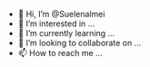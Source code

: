 - 👋 Hi, I’m @Suelenalmei
- 👀 I’m interested in ...
- 🌱 I’m currently learning ...
- 💞️ I’m looking to collaborate on ...
- 📫 How to reach me ...

<!---
Suelenalmei/Suelenalmei is a ✨ special ✨ repository because its `README.md` (this file) appears on your GitHub profile.
You can click the Preview link to take a look at your changes.
--->
